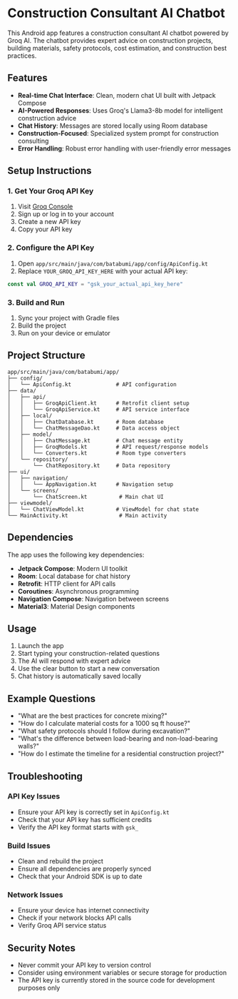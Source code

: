 # Construction Consultant AI Chatbot

This Android app features a construction consultant AI chatbot powered by Groq AI. The chatbot provides expert advice on construction projects, building materials, safety protocols, cost estimation, and construction best practices.

## Features

- **Real-time Chat Interface**: Clean, modern chat UI built with Jetpack Compose
- **AI-Powered Responses**: Uses Groq's Llama3-8b model for intelligent construction advice
- **Chat History**: Messages are stored locally using Room database
- **Construction-Focused**: Specialized system prompt for construction consulting
- **Error Handling**: Robust error handling with user-friendly error messages

## Setup Instructions

### 1. Get Your Groq API Key

1. Visit [Groq Console](https://console.groq.com/keys)
2. Sign up or log in to your account
3. Create a new API key
4. Copy your API key

### 2. Configure the API Key

1. Open `app/src/main/java/com/batabumi/app/config/ApiConfig.kt`
2. Replace `YOUR_GROQ_API_KEY_HERE` with your actual API key:

```kotlin
const val GROQ_API_KEY = "gsk_your_actual_api_key_here"
```

### 3. Build and Run

1. Sync your project with Gradle files
2. Build the project
3. Run on your device or emulator

## Project Structure

```
app/src/main/java/com/batabumi/app/
├── config/
│   └── ApiConfig.kt              # API configuration
├── data/
│   ├── api/
│   │   ├── GroqApiClient.kt      # Retrofit client setup
│   │   └── GroqApiService.kt     # API service interface
│   ├── local/
│   │   ├── ChatDatabase.kt       # Room database
│   │   └── ChatMessageDao.kt     # Data access object
│   ├── model/
│   │   ├── ChatMessage.kt        # Chat message entity
│   │   ├── GroqModels.kt         # API request/response models
│   │   └── Converters.kt         # Room type converters
│   └── repository/
│       └── ChatRepository.kt     # Data repository
├── ui/
│   ├── navigation/
│   │   └── AppNavigation.kt      # Navigation setup
│   └── screens/
│       └── ChatScreen.kt          # Main chat UI
├── viewmodel/
│   └── ChatViewModel.kt          # ViewModel for chat state
└── MainActivity.kt                # Main activity
```

## Dependencies

The app uses the following key dependencies:

- **Jetpack Compose**: Modern UI toolkit
- **Room**: Local database for chat history
- **Retrofit**: HTTP client for API calls
- **Coroutines**: Asynchronous programming
- **Navigation Compose**: Navigation between screens
- **Material3**: Material Design components

## Usage

1. Launch the app
2. Start typing your construction-related questions
3. The AI will respond with expert advice
4. Use the clear button to start a new conversation
5. Chat history is automatically saved locally

## Example Questions

- "What are the best practices for concrete mixing?"
- "How do I calculate material costs for a 1000 sq ft house?"
- "What safety protocols should I follow during excavation?"
- "What's the difference between load-bearing and non-load-bearing walls?"
- "How do I estimate the timeline for a residential construction project?"

## Troubleshooting

### API Key Issues
- Ensure your API key is correctly set in `ApiConfig.kt`
- Check that your API key has sufficient credits
- Verify the API key format starts with `gsk_`

### Build Issues
- Clean and rebuild the project
- Ensure all dependencies are properly synced
- Check that your Android SDK is up to date

### Network Issues
- Ensure your device has internet connectivity
- Check if your network blocks API calls
- Verify Groq API service status

## Security Notes

- Never commit your API key to version control
- Consider using environment variables or secure storage for production
- The API key is currently stored in the source code for development purposes only
